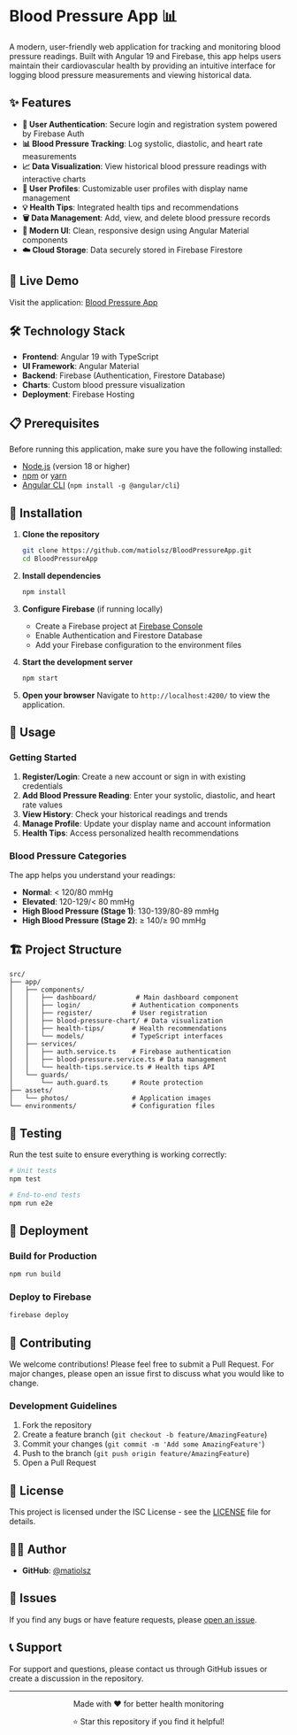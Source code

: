 # Blood Pressure App 📊

A modern, user-friendly web application for tracking and monitoring blood pressure readings. Built with Angular 19 and Firebase, this app helps users maintain their cardiovascular health by providing an intuitive interface for logging blood pressure measurements and viewing historical data.

## ✨ Features

- **📱 User Authentication**: Secure login and registration system powered by Firebase Auth
- **📊 Blood Pressure Tracking**: Log systolic, diastolic, and heart rate measurements
- **📈 Data Visualization**: View historical blood pressure readings with interactive charts
- **👤 User Profiles**: Customizable user profiles with display name management
- **💡 Health Tips**: Integrated health tips and recommendations
- **🗑️ Data Management**: Add, view, and delete blood pressure records
- **🎨 Modern UI**: Clean, responsive design using Angular Material components
- **☁️ Cloud Storage**: Data securely stored in Firebase Firestore

## 🚀 Live Demo

Visit the application: [Blood Pressure App]([https://github.com/matiolsz/BloodPressureApp#readme](https://bpapp2--bloodpressureapp-c1e59.europe-west4.hosted.app/dashboard)])

## 🛠️ Technology Stack

- **Frontend**: Angular 19 with TypeScript
- **UI Framework**: Angular Material
- **Backend**: Firebase (Authentication, Firestore Database)
- **Charts**: Custom blood pressure visualization
- **Deployment**: Firebase Hosting

## 📋 Prerequisites

Before running this application, make sure you have the following installed:

- [Node.js](https://nodejs.org/) (version 18 or higher)
- [npm](https://www.npmjs.com/) or [yarn](https://yarnpkg.com/)
- [Angular CLI](https://angular.dev/tools/cli) (`npm install -g @angular/cli`)

## 🔧 Installation

1. **Clone the repository**
   ```bash
   git clone https://github.com/matiolsz/BloodPressureApp.git
   cd BloodPressureApp
   ```

2. **Install dependencies**
   ```bash
   npm install
   ```

3. **Configure Firebase** (if running locally)
   - Create a Firebase project at [Firebase Console](https://console.firebase.google.com/)
   - Enable Authentication and Firestore Database
   - Add your Firebase configuration to the environment files

4. **Start the development server**
   ```bash
   npm start
   ```

5. **Open your browser**
   Navigate to `http://localhost:4200/` to view the application.

## 📖 Usage

### Getting Started
1. **Register/Login**: Create a new account or sign in with existing credentials
2. **Add Blood Pressure Reading**: Enter your systolic, diastolic, and heart rate values
3. **View History**: Check your historical readings and trends
4. **Manage Profile**: Update your display name and account information
5. **Health Tips**: Access personalized health recommendations

### Blood Pressure Categories
The app helps you understand your readings:
- **Normal**: < 120/80 mmHg
- **Elevated**: 120-129/< 80 mmHg
- **High Blood Pressure (Stage 1)**: 130-139/80-89 mmHg
- **High Blood Pressure (Stage 2)**: ≥ 140/≥ 90 mmHg

## 🏗️ Project Structure

```
src/
├── app/
│   ├── components/
│   │   ├── dashboard/          # Main dashboard component
│   │   ├── login/             # Authentication components
│   │   ├── register/          # User registration
│   │   ├── blood-pressure-chart/ # Data visualization
│   │   ├── health-tips/       # Health recommendations
│   │   └── models/            # TypeScript interfaces
│   ├── services/
│   │   ├── auth.service.ts    # Firebase authentication
│   │   ├── blood-pressure.service.ts # Data management
│   │   └── health-tips.service.ts # Health tips API
│   └── guards/
│       └── auth.guard.ts      # Route protection
├── assets/
│   └── photos/                # Application images
└── environments/              # Configuration files
```

## 🧪 Testing

Run the test suite to ensure everything is working correctly:

```bash
# Unit tests
npm test

# End-to-end tests
npm run e2e
```

## 🚀 Deployment

### Build for Production
```bash
npm run build
```

### Deploy to Firebase
```bash
firebase deploy
```

## 🤝 Contributing

We welcome contributions! Please feel free to submit a Pull Request. For major changes, please open an issue first to discuss what you would like to change.

### Development Guidelines
1. Fork the repository
2. Create a feature branch (`git checkout -b feature/AmazingFeature`)
3. Commit your changes (`git commit -m 'Add some AmazingFeature'`)
4. Push to the branch (`git push origin feature/AmazingFeature`)
5. Open a Pull Request

## 📝 License

This project is licensed under the ISC License - see the [LICENSE](LICENSE) file for details.

## 👨‍💻 Author

- **GitHub**: [@matiolsz](https://github.com/matiolsz)

## 🐛 Issues

If you find any bugs or have feature requests, please [open an issue](https://github.com/matiolsz/BloodPressureApp/issues).

## 📞 Support

For support and questions, please contact us through GitHub issues or create a discussion in the repository.

---

<div align="center">
  <p>Made with ❤️ for better health monitoring</p>
  <p>⭐ Star this repository if you find it helpful!</p>
</div>
